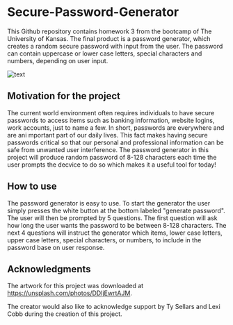 # Secure-Password-Generator
This Github repository contains homework 3 from the bootcamp of The University of Kansas.  The final product is a password generator, which creates a random secure password with input from the user.  The password can contain uppercase or lower case letters, special characters and numbers, depending on user input.  

![text](./assets/images/pawel-czerwinski-GVV5SVIV2E-unsplash.jpg)

## Motivation for the project
The current world environment often requires individuals to have secure passwords to access items such as banking information, website logins, work accounts, just to name a few.  In short, passwords are everywhere and are ani mportant part of our daily lives.  This fact makes having secure passwords critical so that our personal and professional information can be safe from unwanted user interference.  The password generator in this project will produce random password of 8-128 characters each time the user prompts the decvice to do so which makes it a useful tool for today!

## How to use
The password generator is easy to use.  To start the generator the user simply presses the white button at the bottom labeled "generate password".  The user will then be prompted by 5 questions.  The first question will ask how long the user wants the password to be between 8-128 characters.  The next 4 questions will instruct the generator which items, lower case letters, upper case letters, special characters, or numbers, to include in the password base on user response.  

## Acknowledgments
The artwork for this project was downloaded at https://unsplash.com/photos/DDIjEwrtAJM.

The creator would also like to acknowledge support by Ty Sellars and Lexi Cobb during the creation of this project.  


